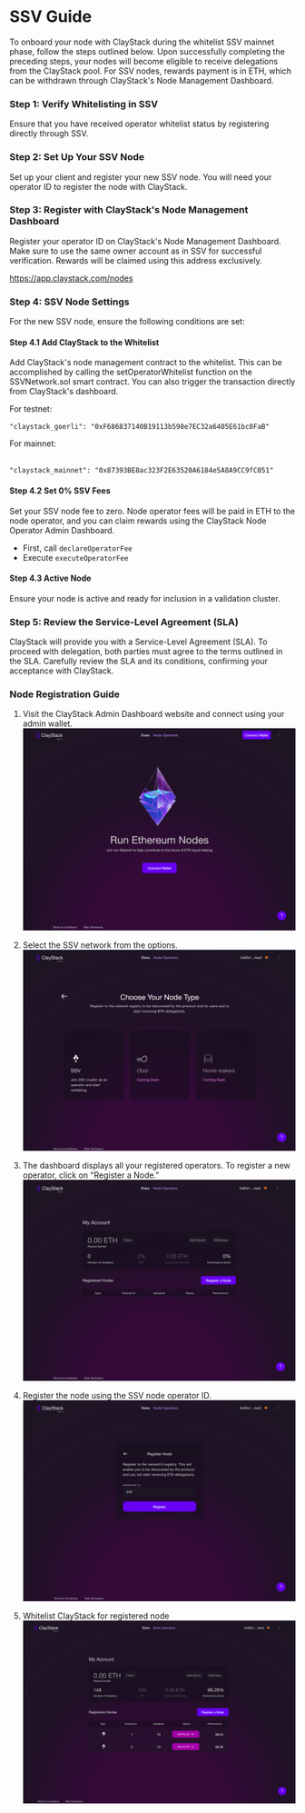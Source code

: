 # SSV Guide

To onboard your node with ClayStack during the whitelist SSV mainnet phase, follow the steps outlined below. Upon successfully completing the preceding steps, your nodes will become eligible to receive delegations from the ClayStack pool. For SSV nodes, rewards payment is in ETH, which can be withdrawn through ClayStack's Node Management Dashboard.

### Step 1: Verify Whitelisting in SSV
Ensure that you have received operator whitelist status by registering directly through SSV.

### Step 2: Set Up Your SSV Node
Set up your client and register your new SSV node. You will need your operator ID to register the node with ClayStack.

### Step 3: Register with ClayStack's Node Management Dashboard
Register your operator ID on ClayStack's Node Management Dashboard. Make sure to use the same owner account as in SSV for successful verification. Rewards will be claimed using this address exclusively.

https://app.claystack.com/nodes

### Step 4: SSV Node Settings
For the new SSV node, ensure the following conditions are set:

#### Step 4.1 Add ClayStack to the Whitelist
Add ClayStack's node management contract to the whitelist. This can be accomplished by calling the setOperatorWhitelist function on the SSVNetwork.sol smart contract. You can also trigger the transaction directly from ClayStack's dashboard.

For testnet:
```agsl
"claystack_goerli": "0xF686837140B19113b598e7EC32a6405E61bc0FaB"
```
For mainnet:
```agsl

"claystack_mainnet": "0x87393BE8ac323F2E63520A6184e5A8A9CC9fC051"
```
#### Step 4.2 Set 0% SSV Fees
Set your SSV node fee to zero. Node operator fees will be paid in ETH to the node operator, and you can claim rewards using the ClayStack Node Operator Admin Dashboard.

- First, call `declareOperatorFee`
- Execute `executeOperatorFee`

#### Step 4.3 Active Node
Ensure your node is active and ready for inclusion in a validation cluster.

### Step 5: Review the Service-Level Agreement (SLA)
ClayStack will provide you with a Service-Level Agreement (SLA). To proceed with delegation, both parties must agree to the terms outlined in the SLA. Carefully review the SLA and its conditions, confirming your acceptance with ClayStack.

### Node Registration Guide

1. Visit the ClayStack Admin Dashboard website and connect using your admin wallet. 
![NM Landing](../../images/OB_1.png)


2. Select the SSV network from the options.
![NM Options](../../images/OB_2.png)


3. The dashboard displays all your registered operators. To register a new operator, click on "Register a Node."
![NM Dash](../../images/OB_3.png)


4. Register the node using the SSV node operator ID.
![NM Register](../../images/OB_4.png)

5. Whitelist ClayStack for registered node
![NM Whitelist](../../images/OB_5.png)


